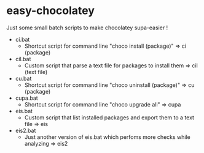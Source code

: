 # easy-chocolatey
Just some small batch scripts to make chocolatey supa-easier !
  - ci.bat
    - Shortcut script for command line "choco install (package)" => ci (package)
  - cil.bat
    - Custom script that parse a text file for packages to install them => cil (text file)
  - cu.bat
    - Shortcut script for command line "choco uninstall (package)" => cu (package)
  - cupa.bat
    - Shortcut script for command line "choco upgrade all" => cupa
  - eis.bat
    - Custom script that list installed packages and export them to a text file => eis
  - eis2.bat
    - Just another version of eis.bat which perfoms more checks while analyzing => eis2
